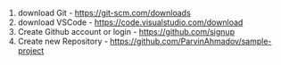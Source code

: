 1. download Git -  https://git-scm.com/downloads
2. download VSCode - https://code.visualstudio.com/download
3. Create Github account or login -  https://github.com/signup
4. Create new Repository - https://github.com/ParvinAhmadov/sample-project
